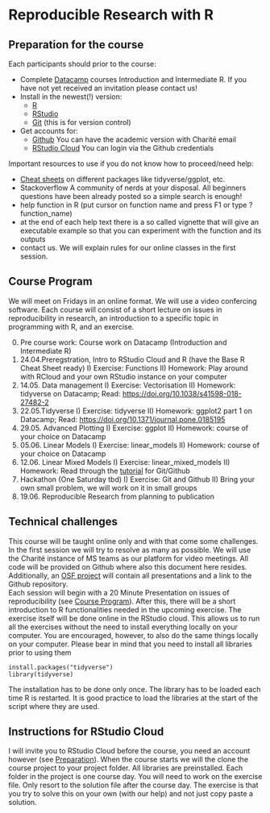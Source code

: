 # Reproducible Research with R

## Preparation for the course

Each participants should prior to the course:

* Complete [Datacamp](https://learn.datacamp.com/) courses Introduction and Intermediate R. If you have not yet received an invitation please contact us!
* Install in the newest(!) version:  
  + [R](https://cran.r-project.org/)
  + [RStudio](https://rstudio.com/products/rstudio/download/)  
  + [Git](https://git-scm.com/) (this is for version control)
* Get accounts for:
  + [Github](https://github.com/) You can have the academic version with Charité email
  + [RStudio Cloud](https://rstudio.cloud) You can login via the Github credentials  

Important resources to use if you do not know how to proceed/need help:

* [Cheat sheets](https://rstudio.com/resources/cheatsheets/) on different packages like tidyverse/ggplot, etc. 
* Stackoverflow A community of nerds at your disposal. All beginners questions have been already posted so a simple search is enough!
* help function in R (put cursor on function name and press F1 or type ?function_name)
* at the end of each help text there is a so called vignette that will give an executable example so that you can experiment with the function and its outputs
* contact us. We will explain rules for our online classes in the first session.

## Course Program

We will meet on Fridays in an online format.  We will use a video confercing software. Each course will consist of a short lecture on issues in reproducibility in research, an introduction to a specific topic in programming with R, and an exercise.

0. Pre course work: Course work on Datacamp (Introduction and Intermediate R)
1. 24.04.Preregstration, Intro to RStudio Cloud and R (have the Base R Cheat Sheet ready)
 I) Exercise: Functions
 II) Homework: Play around with RCloud and your own RStudio instance on your computer
2. 14.05. Data management
 I) Exercise: Vectorisation
 II) Homework: tidyverse on Datacamp; Read: https://doi.org/10.1038/s41598-018-27482-2
3. 22.05.Tidyverse
 I) Exercise: tidyverse
 II) Homework: ggplot2 part 1 on Datacamp; Read: https://doi.org/10.1371/journal.pone.0185195
4. 29.05. Advanced Plotting
 I) Exercise: ggplot
 II) Homework: course of your choice on Datacamp
5. 05.06. Linear Models
 I) Exercise: linear_models
 II) Homework: course of your choice on Datacamp
6. 12.06. Linear Mixed Models
 I) Exercise: linear_mixed_models
 II) Homework: Read through the [tutorial](https://doi.org/10.1177/2515245918754826) for Git/Github
7. Hackathon (One Saturday tbd)
  I) Exercise: Git and Github
  II) Bring your own small problem, we will work on it in small groups
8. 19.06. Reproducible Research from planning to publication

## Technical challenges

This course will be taught online only and with that come some challenges. In the first session we will try to resolve as many as possible. We will use the Charité instance of MS teams as our platform for video meetings. All code will be provided on Github where also this document here resides. Additionally, an [OSF project](https://osf.io/wvdxy/) will contain all presentations and a link to the Github repository.  
Each session will begin with a 20 Minute Presentation on issues of reproducibility (see [Course Program](#Course-Program)). After this, there will be a short introduction to R functionalities needed in the upcoming exercise. The exercise itself will be done online in the RStudio cloud. This allows us to run all the exercises without the need to install everything locally on your computer. You are encouraged, however, to also do the same things locally on your computer. Please bear in mind that you need to install all libraries prior to using them


    install.packages("tidyverse")
    library(tidyverse)

The installation has to be done only once. The library has to be loaded each time R is restarted.
It is good practice to load the libraries at the start of the script where they are used.

## Instructions for RStudio Cloud

I will invite you to RStudio Cloud before the course, you need an account however (see [Preparation](#Preparation-for-the-course)). When the course starts we will the clone the course project to your project folder. All libraries are preinstalled. Each folder in the project is one course day. You will need to work on the exercise file. Only resort to the solution file after the course day. The exercise is that you try to solve this on your own (with our help) and not just copy paste a solution.





